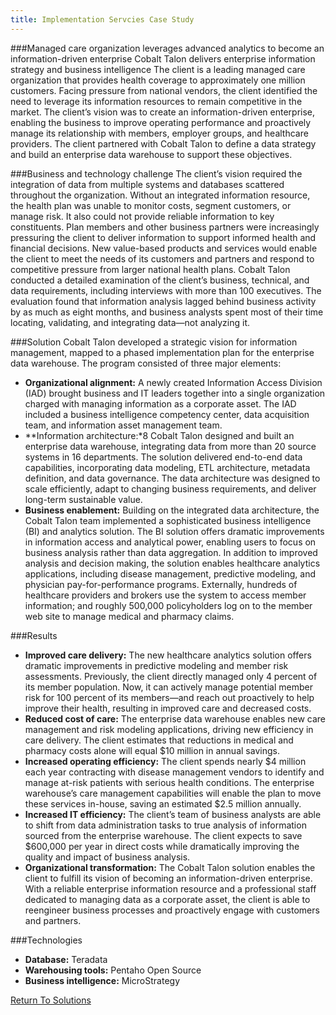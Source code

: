 ```yaml
---
title: Implementation Servcies Case Study
---
```


###Managed care organization leverages advanced analytics to become an information-driven enterprise
Cobalt Talon delivers enterprise information strategy and business intelligence
The client is a leading managed care organization that provides health coverage to approximately one million customers. Facing pressure from national vendors, the client identified the need to leverage its information resources to remain competitive in the market. The client’s vision was to create an information-driven enterprise, enabling the business to improve operating performance and proactively manage its relationship with members, employer groups, and healthcare providers. The client partnered with Cobalt Talon to define a data strategy and build an enterprise data warehouse to support these objectives.

###Business and technology challenge
The client’s vision required the integration of data from multiple systems and databases scattered throughout the organization. Without an integrated information resource, the health plan was unable to monitor costs, segment customers, or manage risk. It also could not provide reliable information to key constituents. Plan members and other business partners were increasingly pressuring the client to deliver information to support informed health and financial decisions. New value-based products and services would enable the client to meet the needs of its customers and partners and respond to competitive pressure from larger national health plans.
Cobalt Talon conducted a detailed examination of the client’s business, technical, and data requirements, including interviews with more than 100 executives. The evaluation found that information analysis lagged behind business activity by as much as eight months, and business analysts spent most of their time locating, validating, and integrating data—not analyzing it.

###Solution
Cobalt Talon developed a strategic vision for information management, mapped to a phased implementation plan for the enterprise data warehouse. The program consisted of three major elements:
* **Organizational alignment:** A newly created Information Access Division (IAD) brought business and IT leaders together into a single organization charged with managing information as a corporate asset. The IAD included a business intelligence competency center, data acquisition team, and information asset management team.
* **Information architecture:*8 Cobalt Talon designed and built an enterprise data warehouse, integrating data from more than 20 source systems in 16 departments. The solution delivered end-to-end data capabilities, incorporating data modeling, ETL architecture, metadata definition, and data governance. The data architecture was designed to scale efficiently, adapt to changing business requirements, and deliver long-term sustainable value.
* **Business enablement:** Building on the integrated data architecture, the Cobalt Talon team implemented a sophisticated business intelligence (BI) and analytics solution. The BI solution offers dramatic improvements in information access and analytical power, enabling users to focus on business analysis rather than data aggregation. In addition to improved analysis and decision making, the solution enables healthcare analytics applications, including disease management, predictive modeling, and physician pay-for-performance programs. Externally, hundreds of healthcare
providers and brokers use the system to access member information; and roughly 500,000 policyholders log on to the member web site to manage medical and pharmacy claims.

###Results
* **Improved care delivery:** The new healthcare analytics solution offers dramatic improvements in predictive modeling and member risk assessments. Previously, the client directly managed only 4 percent of its member population. Now, it can actively manage potential member risk for 100 percent of its members—and reach out proactively to help improve their health, resulting in improved care and decreased costs.
* **Reduced cost of care:** The enterprise data warehouse enables new care management and risk modeling applications, driving new efficiency in care delivery. The client estimates that reductions in medical and pharmacy costs alone will equal $10 million in annual savings.
* **Increased operating efficiency:** The client spends nearly $4 million each year contracting with disease management vendors to identify and manage at-risk patients with serious health conditions. The enterprise warehouse’s care management capabilities will enable the plan to move these services in-house, saving an estimated $2.5 million annually.
* **Increased IT efficiency:** The client’s team of business analysts are able to shift from data administration tasks to true analysis of information sourced from the enterprise warehouse. The client expects to save $600,000 per year in direct costs while dramatically improving the quality and impact of business analysis.
* **Organizational transformation:** The Cobalt Talon solution enables the client to fulfill its vision of becoming an information-driven enterprise. With a reliable enterprise information resource and a professional staff dedicated to managing data as a corporate asset, the client is able to reengineer business processes and proactively engage with customers and partners.

###Technologies
* **Database:** Teradata
* **Warehousing tools:** Pentaho Open Source
* **Business intelligence:** MicroStrategy

<a href="" class="back_one">Return To Solutions</a>
